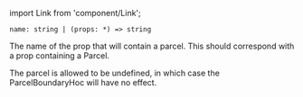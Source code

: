 import Link from 'component/Link';

```flow
name: string | (props: *) => string
```

The name of the prop that will contain a parcel. This should correspond with a prop containing a Parcel.

The parcel is allowed to be undefined, in which case the ParcelBoundaryHoc will have no effect. 
